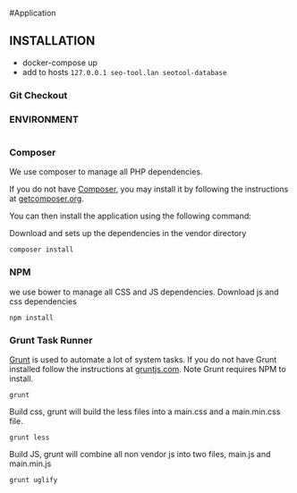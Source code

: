 #Application



## INSTALLATION
* docker-compose up
* add to hosts ```127.0.0.1 seo-tool.lan seotool-database```
### Git Checkout


### ENVIRONMENT
~~~

~~~


### Composer
We use composer to manage all PHP dependencies.

If you do not have [Composer](http://getcomposer.org/), you may install it by following the instructions
at [getcomposer.org](http://getcomposer.org/doc/00-intro.md#installation-nix).

You can then install the application using the following command:

Download and sets up the dependencies in the vendor directory
~~~
composer install
~~~


### NPM
we use bower to manage all CSS and JS dependencies.
Download js and css dependencies
~~~
npm install
~~~

### Grunt Task Runner

[Grunt](http://gruntjs.com/) is used to automate a lot of system tasks. If you do not have Grunt installed follow the
instructions at [gruntjs.com](http://gruntjs.com/installing-grunt). Note Grunt requires NPM to install.
~~~
grunt
~~~

Build css, grunt will build the less files into a main.css and a main.min.css file.
~~~
grunt less
~~~

Build JS, grunt will combine all non vendor js into two files, main.js and main.min.js
~~~
grunt uglify
~~~